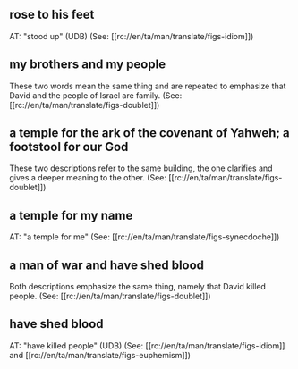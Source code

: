 ## rose to his feet ##

AT: "stood up" (UDB) (See: [[rc://en/ta/man/translate/figs-idiom]])

## my brothers and my people ##

These two words mean the same thing and are repeated to emphasize that David and the people of Israel are family. (See: [[rc://en/ta/man/translate/figs-doublet]])

## a temple for the ark of the covenant of Yahweh; a footstool for our God ##

These two descriptions refer to the same building, the one clarifies and gives a deeper meaning to the other. (See: [[rc://en/ta/man/translate/figs-doublet]])

## a temple for my name ##

AT: "a temple for me" (See: [[rc://en/ta/man/translate/figs-synecdoche]])

## a man of war and have shed blood ##

Both descriptions emphasize the same thing, namely that David killed people. (See: [[rc://en/ta/man/translate/figs-doublet]])

## have shed blood ##

AT: "have killed people" (UDB) (See: [[rc://en/ta/man/translate/figs-idiom]] and [[rc://en/ta/man/translate/figs-euphemism]])